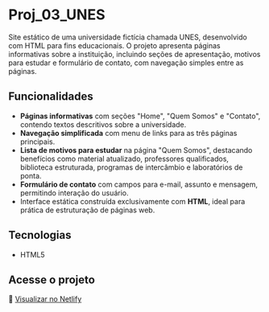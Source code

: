 # Proj_03_UNES

Site estático de uma universidade fictícia chamada UNES, desenvolvido com HTML para fins educacionais. O projeto apresenta páginas informativas sobre a instituição, incluindo seções de apresentação, motivos para estudar e formulário de contato, com navegação simples entre as páginas.

## Funcionalidades

- **Páginas informativas** com seções "Home", "Quem Somos" e "Contato", contendo textos descritivos sobre a universidade.
- **Navegação simplificada** com menu de links para as três páginas principais.
- **Lista de motivos para estudar** na página "Quem Somos", destacando benefícios como material atualizado, professores qualificados, biblioteca estruturada, programas de intercâmbio e laboratórios de ponta.
- **Formulário de contato** com campos para e-mail, assunto e mensagem, permitindo interação do usuário.
- Interface estática construída exclusivamente com **HTML**, ideal para prática de estruturação de páginas web.

## Tecnologias

- HTML5

## Acesse o projeto

🔗 [Visualizar no Netlify](https://proj-03-unes.netlify.app/)
